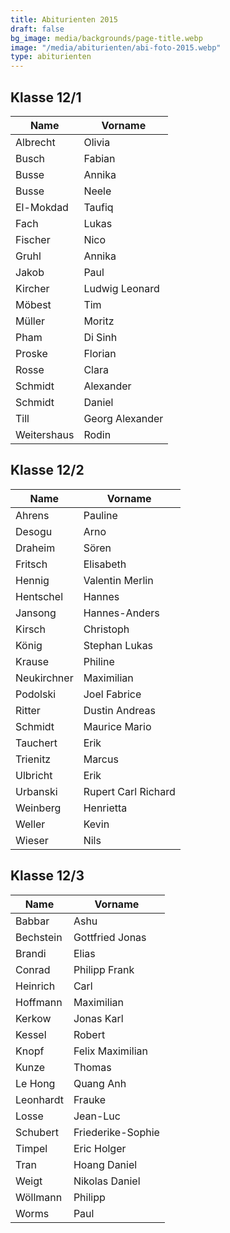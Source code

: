 ```yaml
---
title: Abiturienten 2015
draft: false
bg_image: media/backgrounds/page-title.webp
image: "/media/abiturienten/abi-foto-2015.webp"
type: abiturienten
---
```

## Klasse 12/1

|Name|Vorname|
|-|-|
|Albrecht|Olivia|
|Busch|Fabian|
|Busse|Annika|
|Busse|Neele|
|El-Mokdad|Taufiq|
|Fach|Lukas|
|Fischer|Nico|
|Gruhl|Annika|
|Jakob|Paul|
|Kircher|Ludwig Leonard|
|Möbest|Tim|
|Müller|Moritz|
|Pham|Di Sinh|
|Proske|Florian|
|Rosse|Clara|
|Schmidt|Alexander|
|Schmidt|Daniel|
|Till|Georg Alexander|
|Weitershaus|Rodin|

## Klasse 12/2

|Name|Vorname|
|-|-|
|Ahrens|Pauline|
|Desogu|Arno|
|Draheim|Sören|
|Fritsch|Elisabeth|
|Hennig|Valentin Merlin|
|Hentschel|Hannes|
|Jansong|Hannes-Anders|
|Kirsch|Christoph|
|König|Stephan Lukas|
|Krause|Philine|
|Neukirchner|Maximilian|
|Podolski|Joel Fabrice|
|Ritter|Dustin Andreas|
|Schmidt|Maurice Mario|
|Tauchert|Erik|
|Trienitz|Marcus|
|Ulbricht|Erik|
|Urbanski|Rupert Carl Richard|
|Weinberg|Henrietta|
|Weller|Kevin|
|Wieser|Nils|

## Klasse 12/3

|Name|Vorname|
|-|-|
|Babbar|Ashu|
|Bechstein|Gottfried Jonas|
|Brandi|Elias|
|Conrad|Philipp Frank|
|Heinrich|Carl|
|Hoffmann|Maximilian|
|Kerkow|Jonas Karl|
|Kessel|Robert|
|Knopf|Felix Maximilian|
|Kunze|Thomas|
|Le Hong|Quang Anh|
|Leonhardt|Frauke|
|Losse|Jean-Luc|
|Schubert|Friederike-Sophie|
|Timpel|Eric Holger|
|Tran|Hoang Daniel|
|Weigt|Nikolas Daniel|
|Wöllmann|Philipp|
|Worms|Paul|